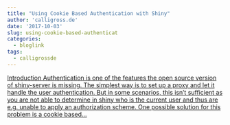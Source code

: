 ```yaml
---
title: "Using Cookie Based Authentication with Shiny"
author: 'calligross.de'
date: '2017-10-03'
slug: using-cookie-based-authenticat
categories:
  - bloglink
tags:
  - calligrossde
---
```


[Introduction Authentication is one of the features the open source version of shiny-server is missing. The simplest way is to set up a proxy and let it handle the user authentication. But in some scenarios, this isn’t sufficient as you are not able to determine in shiny who is the current user and thus are e.g. unable to apply an authorization scheme. One possible solution for this problem is a cookie based...<click to read more>](https://calligross.de/post/using-cookie-based-authentication-with-shiny/)

